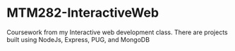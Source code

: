 # MTM282-InteractiveWeb
 
Coursework from my Interactive web development class. There are projects built using NodeJs, Express, PUG, and MongoDB
